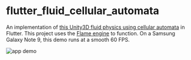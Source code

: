 # flutter_fluid_cellular_automata

An implementation of [this Unity3D fluid physics using cellular automata](http://www.jgallant.com/2d-liquid-simulator-with-cellular-automaton-in-unity/) in Flutter. This project uses the [Flame engine](https://github.com/luanpotter/flame) to function. On a Samsung Galaxy Note 9, this demo runs at a smooth 60 FPS.

![app demo](https://i.imgur.com/LC7QDRh.gif)